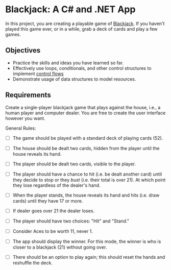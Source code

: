 # Blackjack: A C# and .NET App
In this project, you are creating a playable game of
[Blackjack](https://en.wikipedia.org/wiki/Blackjack). If you haven't played this
game ever, or in a while, grab a deck of cards and play a few games.

## Objectives

- Practice the skills and ideas you have learned so far.
- Effectively use loops, conditionals, and other control structures to implement
  [control flows](https://en.wikipedia.org/wiki/Control_flow)
- Demonstrate usage of data structures to model resources.

## Requirements

Create a single-player blackjack game that plays against the house, i.e., a
human player and computer dealer. You are free to create the user interface
however you want.

General Rules:

- [ ] The game should be played with a standard deck of playing cards (52).
- [ ] The house should be dealt two cards, hidden from the player until the
      house reveals its hand.
- [ ] The player should be dealt two cards, visible to the player.
- [ ] The player should have a chance to hit (i.e. be dealt another card) until
      they decide to stop or they _bust_ (i.e. their total is over 21). At which
      point they lose regardless of the dealer's hand.
- [ ] When the player stands, the house reveals its hand and hits (i.e. draw
      cards) until they have 17 or more.
- [ ] If dealer goes over 21 the dealer loses.

- [ ] The player should have two choices: "Hit" and "Stand."
- [ ] Consider Aces to be worth 11, never 1.
- [ ] The app should display the winner. For this mode, the winner is who is
      closer to a blackjack (21) without going over.
- [ ] There should be an option to play again; this should reset the hands and
      reshuffle the deck.
